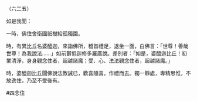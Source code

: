 （六二五）

如是我聞：

一時，佛住舍衛國祇樹給孤獨園。

時，有異比丘名婆醯迦，來詣佛所，稽首禮足，退坐一面，白佛言：「世尊！善哉世尊！為我說法……」如前欝低迦修多羅廣說。差別者：「如是，婆醯迦比丘！初業清淨，身身觀念住者，超越諸魔；受、心、法法觀念住者，超越諸魔。」

時，婆醯迦比丘聞佛說法教誡已，歡喜隨喜，作禮而去。獨一靜處，專精思惟，不放逸住，乃至不受後有。




#四念住
